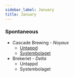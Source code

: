 ```yaml
---
sidebar_label: January
title: January
---
```

### Spontaneous
- Cascade Brewing - *Noyaux*
    - [Untappd](https://untappd.com/b/cascade-brewing-noyaux/53484)
    - [Systembolaget](https://www.systembolaget.se/produkt/ol/cascade-brewing-5273101/)
-  Brekeriet - *Delta*
    - Untappd
    - Systembolaget